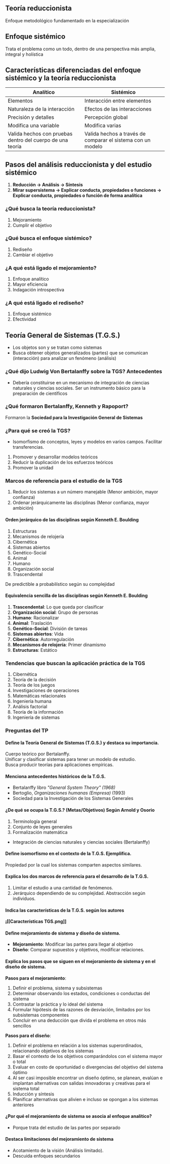 ## Teoría reduccionista
Enfoque metodológico fundamentado en la especialización  

## Enfoque sistémico
Trata el problema como un todo, dentro de una perspectiva más amplia, integral y holística  

## Características diferenciadas del enfoque sistémico y la teoría reduccionista
| Analítico                                                 | Sistémico                                                   |
| --------------------------------------------------------- | ----------------------------------------------------------- |
| Elementos                                                 | Interacción entre elementos                                 |
| Naturaleza de la interacción                              | Efectos de las interacciones                                |
| Precisión y detalles                                      | Percepción global                                           |
| Modifica una variable                                     | Modifica varias                                             |
| Valida hechos con pruebas dentro del cuerpo de una teoría | Valida hechos a través de comparar el sistema con un modelo |

## Pasos del análisis reduccionista y del estudio sistémico  
1. **Reducción -> Análisis -> Síntesis**  
2. **Mirar supersistema -> Explicar conducta, propiedades o funciones -> Explicar conducta, propiedades o función de forma analítica**  

### ¿Qué busca la teoría reduccionista?
1. Mejoramiento  
2. Cumplir el objetivo  

### ¿Qué busca el enfoque sistémico?
1. Rediseño  
2. Cambiar el objetivo  

### ¿A qué está ligado el mejoramiento?
1. Enfoque analítico  
2. Mayor eficiencia  
3. Indagación introspectiva  

### ¿A qué está ligado el rediseño?
1. Enfoque sistémico  
2. Efectividad  

## Teoría General de Sistemas (T.G.S.)
- Los objetos son y se tratan como sistemas  
- Busca obtener objetos generalizados (partes) que se comunican (interacción) para analizar un fenómeno (análisis)  

### ¿Qué dijo Ludwig Von Bertalanffy sobre la TGS? Antecedentes
- Debería constituirse en un mecanismo de integración de ciencias naturales y ciencias sociales. Ser un instrumento básico para la preparación de científicos  

### ¿Qué formaron Bertalanffy, Kenneth y Rapoport?
Formaron la **Sociedad para la Investigación General de Sistemas**  

### ¿Para qué se creó la TGS?
- Isomorfismo de conceptos, leyes y modelos en varios campos. Facilitar transferencias.  
1. Promover y desarrollar modelos teóricos  
2. Reducir la duplicación de los esfuerzos teóricos  
3. Promover la unidad  

### Marcos de referencia para el estudio de la TGS
1. Reducir los sistemas a un número manejable (Menor ambición, mayor confianza)  
2. Ordenar jerárquicamente las disciplinas (Menor confianza, mayor ambición)  

#### Orden jerárquico de las disciplinas según Kenneth E. Boulding
1. Estructuras  
2. Mecanismos de relojería  
3. Cibernética  
4. Sistemas abiertos  
5. Genético-Social  
6. Animal  
7. Humano  
8. Organización social  
9. Trascendental  

De predictible a probabilístico según su complejidad  

#### Equivalencia sencilla de las disciplinas según Kenneth E. Boulding

1. **Trascendental**: Lo que queda por clasificar  
2. **Organización social**: Grupo de personas  
3. **Humano**: Racionalizar  
4. **Animal**: Traslación  
5. **Genético-Social**: División de tareas  
6. **Sistemas abiertos**: Vida  
7. **Cibernética**: Autorregulación  
8. **Mecanismos de relojería**: Primer dinamismo  
9. **Estructuras**: Estático  

### Tendencias que buscan la aplicación práctica de la TGS
1. Cibernética  
2. Teoría de la decisión  
3. Teoría de los juegos  
4. Investigaciones de operaciones  
5. Matemáticas relacionales  
6. Ingeniería humana  
7. Análisis factorial  
8. Teoría de la información  
9. Ingeniería de sistemas  

### Preguntas del TP

#### Define la Teoría General de Sistemas (T.G.S.) y destaca su importancia.
Cuerpo teórico por Bertalanffy.  
Unificar y clasificar sistemas para tener un modelo de estudio.  
Busca producir teorías para aplicaciones empíricas.  

#### Menciona antecedentes históricos de la T.G.S.
- Bertalanffy libro *"General System Theory" (1968)*  
- Bertoglio, *Organizaciones humanas (Empresa)* (1993)  
- Sociedad para la Investigación de los Sistemas Generales  

#### ¿De qué se ocupa la T.G.S.? (Metas/Objetivos) Según Arnold y Osorio
1. Terminología general  
2. Conjunto de leyes generales  
3. Formalización matemática  
- Integración de ciencias naturales y ciencias sociales (Bertalanffy)  

#### Define isomorfismo en el contexto de la T.G.S. Ejemplifica.
Propiedad por la cual los sistemas comparten aspectos similares.  

#### Explica los dos marcos de referencia para el desarrollo de la T.G.S.
1. Limitar el estudio a una cantidad de fenómenos.  
2. Jerárquico dependiendo de su complejidad. Abstracción según individuos.  

#### Indica las características de la T.G.S. según los autores
**¡[[Características TGS.png]]**  

#### Define mejoramiento de sistema y diseño de sistema.
- **Mejoramiento**: Modificar las partes para llegar al objetivo  
- **Diseño**: Comparar supuestos y objetivos, modificar relaciones.  

#### Explica los pasos que se siguen en el mejoramiento de sistema y en el diseño de sistema.
**Pasos para el mejoramiento**:  
1. Definir el problema, sistema y subsistemas  
2. Determinar observando los estados, condiciones o conductas del sistema  
3. Contrastar la práctica y lo ideal del sistema  
4. Formular hipótesis de las razones de desviación, limitados por los subsistemas componentes  
5. Concluir en una deducción que divida el problema en otros más sencillos  

**Pasos para el diseño**:  
1. Definir el problema en relación a los sistemas superordinados, relacionando objetivos de los sistemas  
2. Basar el contexto de los objetivos comparándolos con el sistema mayor o total  
3. Evaluar en costo de oportunidad o divergencias del objetivo del sistema óptimo  
4. Al ser casi imposible encontrar un diseño óptimo, se planean, evalúan e implantan alternativas con salidas innovadoras y creativas para el sistema total  
5. Inducción y síntesis  
6. Planificar alternativas que alivien e incluso se opongan a los sistemas anteriores  

#### ¿Por qué el mejoramiento de sistema se asocia al enfoque analítico?
- Porque trata del estudio de las partes por separado  

#### Destaca limitaciones del mejoramiento de sistema
- Acotamiento de la visión (Análisis limitado).  
- Descuida enfoques secundarios  
